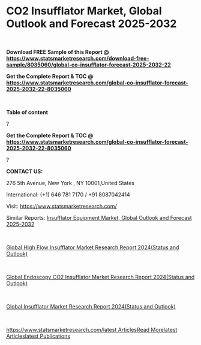 <h1>CO2 Insufflator Market, Global Outlook and Forecast 2025-2032</h1><br/><p><strong>Download FREE Sample of this Report @ <a href="https://www.statsmarketresearch.com/download-free-sample/8035060/global-co-insufflator-forecast-2025-2032-22">https://www.statsmarketresearch.com/download-free-sample/8035060/global-co-insufflator-forecast-2025-2032-22</a></strong></p>
 
 
 
 <div><b>Get the Complete Report & TOC @ <a href="https://www.statsmarketresearch.com/global-co-insufflator-forecast-2025-2032-22-8035060">https://www.statsmarketresearch.com/global-co-insufflator-forecast-2025-2032-22-8035060</a></b></div>
 
 
 
 <p><br />
 
 <b>Table of content</b></p>
 
 
 
 <p>? </p>
 
 
 
 <div><b>Get the Complete Report & TOC @ <a href="https://www.statsmarketresearch.com/global-co-insufflator-forecast-2025-2032-22-8035060">https://www.statsmarketresearch.com/global-co-insufflator-forecast-2025-2032-22-8035060</a></b></div>
 
 
 
 <p>? </p>
 
 
 
 <p><b>CONTACT US:</b><br />
 
 276 5th Avenue, New York , NY 10001,United States<br />
 
 International: (+1) 646 781 7170 / +91 8087042414<br />
 
 Visit: <a href="https://www.statsmarketresearch.com/">https://www.statsmarketresearch.com/</a><br />
 
 Similar Reports: <a href="https://www.statsmarketresearch.com/global-co-insufflator-forecast-2025-2032-22-8035060">Insufflator Equipment Market, Global Outlook and Forecast 2025-2032</a><br />
 
 <br />
 
 <a href="https://www.statsmarketresearch.com/global-co-insufflator-forecast-2025-2032-22-8035060">Global High Flow Insufflator Market Research Report 2024(Status and Outlook)</a><br />
 
 <br />
 
 <a href="https://www.statsmarketresearch.com/global-co-insufflator-forecast-2025-2032-22-8035060">Global Endoscopy CO2 Insufflator Market Research Report 2024(Status and Outlook)</a><br />
 
 <br />
 
 <a href="https://www.statsmarketresearch.com/global-co-insufflator-forecast-2025-2032-22-8035060">Global Insufflator Market Research Report 2024(Status and Outlook)</a><br />
 
 <br />
 
 <a href="https://gyeongbokgung.com">https://www.statsmarketresearch.com/</a><a href="https://hallyeomaritime.com">latest Articles</a><a href="https://jingwansa.com">Read More</a><a href="https://nguoiviet.jp/">latest Articles</a><a href="https://www.intelmarketresearch.com/">latest Publications</a></p>